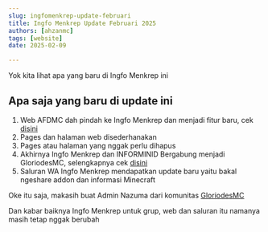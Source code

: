 ```yaml
---
slug: ingfomenkrep-update-februari
title: Ingfo Menkrep Update Februari 2025
authors: [ahzanmc]
tags: [website]
date: 2025-02-09

---
```


Yok kita lihat apa yang baru di Ingfo Menkrep ini

<!-- truncate -->

## Apa saja yang baru di update ini

1. Web AFDMC dah pindah ke Ingfo Menkrep dan menjadi fitur baru, cek [disini](/docs/category/afdmc/)
2. Pages dan halaman web disederhanakan
3. Pages atau halaman yang nggak perlu dihapus
4. Akhirnya Ingfo Menkrep dan INFORMINID Bergabung menjadi GloriodesMC, selengkapnya cek [disini](https://blog.ahzanmc.my.id/2025/02/akhirnya-ingfo-menkrep-dan-informinid.html)
5. Saluran WA Ingfo Menkrep mendapatkan update baru yaitu bakal ngeshare addon dan informasi Minecraft

Oke itu saja, makasih buat Admin Nazuma dari komunitas [GloriodesMC](https://chat.whatsapp.com/LW1BtLMIFfE7OrToVwBe7U)

Dan kabar baiknya Ingfo Menkrep untuk grup, web dan saluran itu namanya masih tetap nggak berubah
